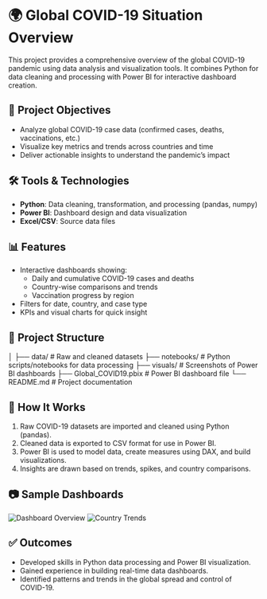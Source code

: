 # 🌍 Global COVID-19 Situation Overview

This project provides a comprehensive overview of the global COVID-19 pandemic using data analysis and visualization tools. It combines Python for data cleaning and processing with Power BI for interactive dashboard creation.

## 📌 Project Objectives

- Analyze global COVID-19 case data (confirmed cases, deaths, vaccinations, etc.)
- Visualize key metrics and trends across countries and time
- Deliver actionable insights to understand the pandemic’s impact

## 🛠️ Tools & Technologies

- **Python**: Data cleaning, transformation, and processing (pandas, numpy)
- **Power BI**: Dashboard design and data visualization
- **Excel/CSV**: Source data files

## 📊 Features

- Interactive dashboards showing:
  - Daily and cumulative COVID-19 cases and deaths
  - Country-wise comparisons and trends
  - Vaccination progress by region
- Filters for date, country, and case type
- KPIs and visual charts for quick insight

## 📂 Project Structure

│
├── data/ # Raw and cleaned datasets
├── notebooks/ # Python scripts/notebooks for data processing
├── visuals/ # Screenshots of Power BI dashboards
├── Global_COVID19.pbix # Power BI dashboard file
└── README.md # Project documentation

  ## 🧪 How It Works

1. Raw COVID-19 datasets are imported and cleaned using Python (pandas).
2. Cleaned data is exported to CSV format for use in Power BI.
3. Power BI is used to model data, create measures using DAX, and build visualizations.
4. Insights are drawn based on trends, spikes, and country comparisons.

## 📷 Sample Dashboards

![Dashboard Overview](visuals/dashboard1.png)
![Country Trends](visuals/dashboard2.png)

## ✅ Outcomes

- Developed skills in Python data processing and Power BI visualization.
- Gained experience in building real-time data dashboards.
- Identified patterns and trends in the global spread and control of COVID-19.
